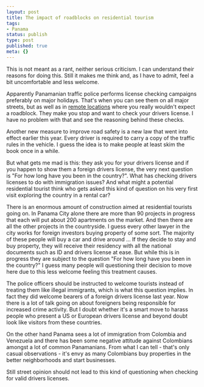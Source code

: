 ```yaml
---
layout: post
title: The impact of roadblocks on residential tourism
tags:
- Panama
status: publish
type: post
published: true
meta: {}
---
```

<p>This is not meant as a rant, neither serious criticism. I can understand their reasons for doing this. Still it makes me think and, as I have to admit, feel a bit uncomfortable and less welcome.</p>

<p>Apparently Panamanian traffic police performs license checking campaigns preferably on major holidays. That's when you can see them on all major streets, but as well as in <a href="/2007/02/25/1172448490183.html">remote locations</a> where you really wouldn't expect a roadblock. They make you stop and want to check your drivers license. I have no problem with that and see the reasoning behind these checks. </p>

<p>Another new measure to improve road safety is a new law that went into effect earlier this year. Every driver is required to carry a copy of the traffic rules in the vehicle. I guess the idea is to make people at least skim the book once in a while.</p>

<p>But what gets me mad is this: they ask you for your drivers license and if you happen to show them a foreign drivers license, the very next question is "For how long have you been in the country?". What has checking drivers licenses to do with immigration issues? And what might a potential residential tourist think who gets asked this kind of question on his very first visit exploring the country in a rental car?</p>

<p>There is an enormous amount of construction aimed at residential tourists going on. In Panama City alone there are more than 90 projects in progress that each will put about 200 apartments on the market. And then there are all the other projects in the countryside. I guess every other lawyer in the city works for foreign investors buying property of some sort. The majority of these people will buy a car and drive around ... If they decide to stay and buy property, they will receive their residency with all the national documents such as ID and drivers license at ease. But while this is in progress they are subject to the question "For how long have you been in the country?" I guess many people will questioning their decision to move here due to this less welcome feeling this treatment causes.</p>

<p>The police officers should be instructed to welcome tourists instead of treating them like illegal immigrants, which is what this question implies. In fact they did welcome bearers of a foreign drivers license last year. Now there is a lot of talk going on about foreigners being responsible for increased crime activity. But I doubt whether it's a smart move to harass people who present a US or European drivers license and beyond doubt look like visitors from these countries.</p>

<p>On the other hand Panama sees a lot of immigration from Colombia and Venezuela and there has been some negative attitude against Colombians amongst a lot of common Panamanians. From what I can tell - that's only casual observations - it's envy as many Colombians buy properties in the better neighborhoods and start businesses.</p>

<p>Still street opinion should not lead to this kind of questioning when checking for valid drivers licenses.</p>

